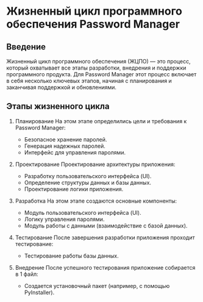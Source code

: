 # Жизненный цикл программного обеспечения Password Manager
## Введение
Жизненный цикл программного обеспечения (ЖЦПО) — это процесс, который охватывает все этапы разработки, внедрения и поддержки программного продукта. Для Password Manager этот процесс включает в себя несколько ключевых этапов, начиная с планирования и заканчивая поддержкой и обновлениями.
## Этапы жизненного цикла
1. Планирование
На этом этапе определились цели и требования к Password Manager:

   - Безопасное хранение паролей.
   - Генерация надежных паролей.
   - Интерфейс для управления паролями.

2. Проектирование
Проектирование архитектуры приложения:

   - Разработку пользовательского интерфейса (UI).
   - Определение структуры данных и базы данных.
   - Проектирование логики приложения.

3. Разработка
На этом этапе создаются основные компоненты:

   - Модуль пользовательского интерфейса (UI).
   - Логику управления паролями.
   - Модуль работы с данными (взаимодействие с базой данных).

4. Тестирование
После завершения разработки приложения проходит тестирование:

   - Тестирование работы базы данных.

5. Внедрение
После успешного тестирования приложение собирается в 1 файл:

   - Создается установочный пакет (например, с помощью PyInstaller).
